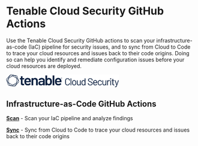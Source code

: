 # Tenable Cloud Security GitHub Actions

Use the Tenable Cloud Security GitHub actions to scan your infrastructure-as-code (IaC) pipeline for security issues, and to sync from
Cloud to Code to trace your cloud resources and issues back to their code origins. Doing so can help you identify and
remediate configuration issues before your cloud resources are deployed.

<img alt="Tenable Cloud Security" src="media/logo.svg" width="300" />

## Infrastructure-as-Code GitHub Actions

**[Scan](iac/scan)** - Scan your IaC pipeline and analyze findings

**[Sync](iac/sync/terraform)** - Sync from Cloud to Code to trace your cloud resources and issues back to their code
origins
